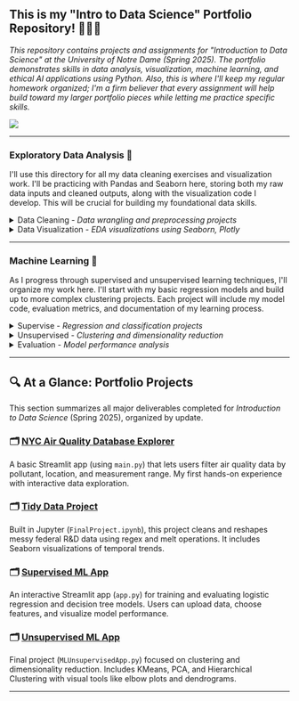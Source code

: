 ## This is my "Intro to Data Science" Portfolio Repository! 🧑🏻‍🔬
<em>This repository contains projects and assignments for "Introduction to Data Science" at the University of Notre Dame (Spring 2025). The portfolio demonstrates skills in data analysis, visualization, machine learning, and ethical AI applications using Python. Also, this is where I'll keep my regular homework organized; I'm a firm believer that every assignment will help build toward my larger portfolio pieces while letting me practice specific skills.

</em>
  <img src="https://github.com/marceloguzmanaguirre/GUZMANAGUIRRE-Data-Science-Portfolio-/blob/27ba02956e1c1a9ba0c3a0bb843f9898162285bb/Screenshot%202025-01-27%20at%2019.20.18.png"/>

___
### Exploratory Data Analysis 🧐
I'll use this directory for all my data cleaning exercises and visualization work. I'll be practicing with Pandas and Seaborn here, storing both my raw data inputs and cleaned outputs, along with the visualization code I develop. This will be crucial for building my foundational data skills.
<details><summary>
Data Cleaning - <em>Data wrangling and preprocessing projects</em>
</summary></details>
<details><summary>
Data Visualization - <em>EDA visualizations using Seaborn, Plotly</em>
</summary></details>

___
### Machine Learning 📖  
As I progress through supervised and unsupervised learning techniques, I'll organize my work here. I'll start with my basic regression models and build up to more complex clustering projects. Each project will include my model code, evaluation metrics, and documentation of my learning process.
<details><summary>
Supervise - <em>Regression and classification projects</em>
</summary></details>
<details><summary>
Unsupervised - <em>Clustering and dimensionality reduction</em>
</summary></details>
<details><summary>
Evaluation - <em>Model performance analysis</em>
</summary></details>

___
## 🔍 At a Glance: Portfolio Projects

This section summarizes all major deliverables completed for *Introduction to Data Science* (Spring 2025), organized by update.

### 🗂️ [NYC Air Quality Database Explorer](https://github.com/marceloguzmanaguirre/GUZMANAGUIRRE-Data-Science-Portfolio/tree/main/basic_streamlit_app)
A basic Streamlit app (using `main.py`) that lets users filter air quality data by pollutant, location, and measurement range. My first hands-on experience with interactive data exploration.

### 🗂️ [Tidy Data Project](https://github.com/marceloguzmanaguirre/GUZMANAGUIRRE-Data-Science-Portfolio/tree/main/TidyData-Project)
Built in Jupyter (`FinalProject.ipynb`), this project cleans and reshapes messy federal R&D data using regex and melt operations. It includes Seaborn visualizations of temporal trends.

### 🗂️ [Supervised ML App](https://github.com/marceloguzmanaguirre/GUZMANAGUIRRE-Data-Science-Portfolio/tree/main/MLStreamlitApp)
An interactive Streamlit app (`app.py`) for training and evaluating logistic regression and decision tree models. Users can upload data, choose features, and visualize model performance.

### 🗂️ [Unsupervised ML App](https://github.com/marceloguzmanaguirre/GUZMANAGUIRRE-Data-Science-Portfolio/tree/main/MLUnsupervisedApp)
Final project (`MLUnsupervisedApp.py`) focused on clustering and dimensionality reduction. Includes KMeans, PCA, and Hierarchical Clustering with visual tools like elbow plots and dendrograms.
___
